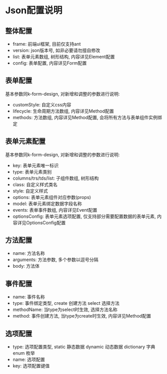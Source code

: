 # Json配置说明

## 整体配置

- frame: 前端ui框架, 目前仅支持ant
- version: json版本号, 如非必要请勿擅自修改
- list: 表单元素数组, 树形结构, 内容详见Element配置
- config: 表单配置, 内容详见Form配置

## 表单配置

基本参数同k-form-design, 对新增和调整的参数进行说明:

- customStyle: 自定义css内容
- lifecycle: 生命周期方法数组, 内容详见Method配置
- methods: 方法数组, 内容详见Method配置, 会将所有方法与表单组件实例绑定

## 表单元素配置

基本参数同k-form-design, 对新增和调整的参数进行说明:

- key: 表单元素唯一标识
- type: 表单元素类别
- columns/trs/tds/list: 子组件数组, 树形结构
- class: 自定义样式类名
- style: 自定义样式
- options: 表单元素组件对应参数(props)
- model: 表单元素绑定数据字段名称
- events: 表单事件数组, 内容详见Event配置
- optionsConfig: 表单元素选项配置, 仅支持部分需要配置数据的表单元素, 内容详见OptionsConfig配置

## 方法配置

- name: 方法名称
- arguments: 方法参数, 多个参数以逗号分隔
- body: 方法体

## 事件配置

- name: 事件名称
- type: 事件绑定类型, create 创建方法 select 选择方法
- methodName: 当type为select时生效, 选择方法名称
- method: 事件创建方法, 当type为create时生效, 内容详见Method配置

## 选项配置

- type: 选项配置类型, static 静态数据 dynamic 动态数据 dictionary 字典 enum 枚举
- name: 选项配置
- key: 选项配置键值